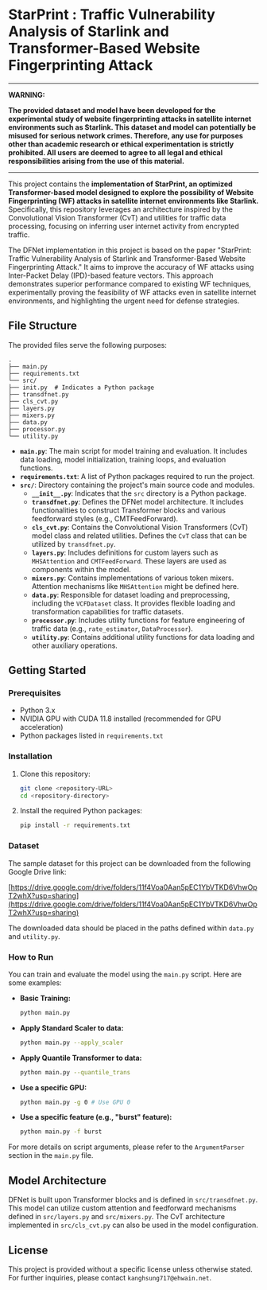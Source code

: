 # StarPrint : Traffic Vulnerability Analysis of Starlink and Transformer-Based Website Fingerprinting Attack

---

**WARNING:**

**The provided dataset and model have been developed for the experimental study of website fingerprinting attacks in satellite internet environments such as Starlink. This dataset and model can potentially be misused for serious network crimes. Therefore, any use for purposes other than academic research or ethical experimentation is strictly prohibited. All users are deemed to agree to all legal and ethical responsibilities arising from the use of this material.**

---

This project contains the **implementation of StarPrint, an optimized Transformer-based model designed to explore the possibility of Website Fingerprinting (WF) attacks in satellite internet environments like Starlink.** Specifically, this repository leverages an architecture inspired by the Convolutional Vision Transformer (CvT) and utilities for traffic data processing, focusing on inferring user internet activity from encrypted traffic.

The DFNet implementation in this project is based on the paper "StarPrint: Traffic Vulnerability Analysis of Starlink and Transformer-Based Website Fingerprinting Attack." It aims to improve the accuracy of WF attacks using Inter-Packet Delay (IPD)-based feature vectors. This approach demonstrates superior performance compared to existing WF techniques, experimentally proving the feasibility of WF attacks even in satellite internet environments, and highlighting the urgent need for defense strategies.

## File Structure

The provided files serve the following purposes:

```
.
├── main.py
├── requirements.txt
└── src/
├── init.py  # Indicates a Python package
├── transdfnet.py
├── cls_cvt.py
├── layers.py
├── mixers.py
├── data.py
├── processor.py
└── utility.py
```

* **`main.py`**: The main script for model training and evaluation. It includes data loading, model initialization, training loops, and evaluation functions.
* **`requirements.txt`**: A list of Python packages required to run the project.
* **`src/`**: Directory containing the project's main source code and modules.
    * **`__init__.py`**: Indicates that the `src` directory is a Python package.
    * **`transdfnet.py`**: Defines the DFNet model architecture. It includes functionalities to construct Transformer blocks and various feedforward styles (e.g., CMTFeedForward).
    * **`cls_cvt.py`**: Contains the Convolutional Vision Transformers (CvT) model class and related utilities. Defines the `CvT` class that can be utilized by `transdfnet.py`.
    * **`layers.py`**: Includes definitions for custom layers such as `MHSAttention` and `CMTFeedForward`. These layers are used as components within the model.
    * **`mixers.py`**: Contains implementations of various token mixers. Attention mechanisms like `MHSAttention` might be defined here.
    * **`data.py`**: Responsible for dataset loading and preprocessing, including the `VCFDataset` class. It provides flexible loading and transformation capabilities for traffic datasets.
    * **`processor.py`**: Includes utility functions for feature engineering of traffic data (e.g., `rate_estimator`, `DataProcessor`).
    * **`utility.py`**: Contains additional utility functions for data loading and other auxiliary operations.

## Getting Started

### Prerequisites

* Python 3.x
* NVIDIA GPU with CUDA 11.8 installed (recommended for GPU acceleration)
* Python packages listed in `requirements.txt`

### Installation

1.  Clone this repository:
    ```bash
    git clone <repository-URL>
    cd <repository-directory>
    ```
2.  Install the required Python packages:
    ```bash
    pip install -r requirements.txt
    ```

### Dataset

The sample dataset for this project can be downloaded from the following Google Drive link:

[https://drive.google.com/drive/folders/11f4Voa0Aan5pEC1YbVTKD6VhwOpT2whX?usp=sharing](https://drive.google.com/drive/folders/11f4Voa0Aan5pEC1YbVTKD6VhwOpT2whX?usp=sharing)

The downloaded data should be placed in the paths defined within `data.py` and `utility.py`.

### How to Run

You can train and evaluate the model using the `main.py` script. Here are some examples:

* **Basic Training:**
    ```bash
    python main.py
    ```
* **Apply Standard Scaler to data:**
    ```bash
    python main.py --apply_scaler
    ```
* **Apply Quantile Transformer to data:**
    ```bash
    python main.py --quantile_trans
    ```
* **Use a specific GPU:**
    ```bash
    python main.py -g 0 # Use GPU 0
    ```
* **Use a specific feature (e.g., "burst" feature):**
    ```bash
    python main.py -f burst
    ```

For more details on script arguments, please refer to the `ArgumentParser` section in the `main.py` file.

## Model Architecture

DFNet is built upon Transformer blocks and is defined in `src/transdfnet.py`. This model can utilize custom attention and feedforward mechanisms defined in `src/layers.py` and `src/mixers.py`. The CvT architecture implemented in `src/cls_cvt.py` can also be used in the model configuration.

## License

This project is provided without a specific license unless otherwise stated. For further inquiries, please contact `kanghsung717@ehwain.net`.


